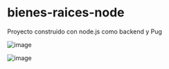 # bienes-raices-node
Proyecto construido con node.js como backend y Pug 

![image](https://github.com/OrlayMolina/bienes-raices-node/assets/111409267/5bb604a0-8221-4cff-af62-a57047f6d9da)

![image](https://github.com/OrlayMolina/bienes-raices-node/assets/111409267/58a0c041-76d0-486b-8f40-50f9c0b13060)


